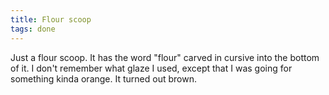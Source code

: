 ```yaml
---
title: Flour scoop
tags: done
---
```


Just a flour scoop. It has the word "flour" carved in cursive into the bottom of
it. I don't remember what glaze I used, except that I was going for something
kinda orange. It turned out brown.
